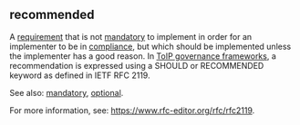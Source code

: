 ## recommended

<p class="c8"><span>A </span><span class="c2"><a class="c3" href="#h.ajxlw8r3dvcc">requirement</a></span><span>&nbsp;that is not </span><span class="c2"><a class="c3" href="#h.n3iynmuwwbf8">mandatory</a></span><span>&nbsp;to implement in order for an implementer to be in </span><span class="c2"><a class="c3" href="#h.r0iiayz1za1i">compliance</a></span><span>, but which should be implemented unless the implementer has a good reason</span><span>. In </span><span class="c2"><a class="c3" href="#h.ns22ebn9xjun">ToIP governance frameworks</a></span><span class="c0">, a recommendation is expressed using a SHOULD or RECOMMENDED keyword as defined in IETF RFC 2119.</span></p><p class="c8"><span>See also: </span><span class="c2"><a class="c3" href="#h.n3iynmuwwbf8">mandatory</a></span><span>, </span><span class="c2"><a class="c3" href="#h.9411lfbb9qf2">optional</a></span><span class="c0">.</span></p><p class="c8"><span>For more information, see: </span><span class="c2"><a class="c3" href="https://www.google.com/url?q=https://www.rfc-editor.org/rfc/rfc2119&amp;sa=D&amp;source=editors&amp;ust=1706779842799794&amp;usg=AOvVaw0eZ9FZbYs01naql1_xYOAS">https://www.rfc-editor.org/rfc/rfc2119</a></span><span class="c0">.</span></p>

